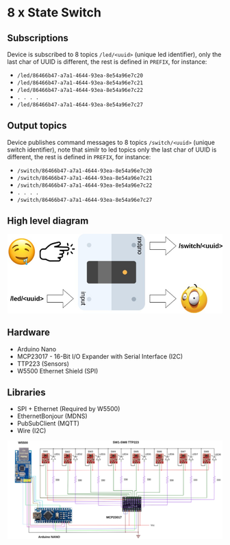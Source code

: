 # 8 x State Switch

## Subscriptions
Device is subscribed to 8 topics `/led/<uuid>` (unique led identifier), only the last char of UUID is different, the rest is defined in `PREFIX`, for instance:
- `/led/86466b47-a7a1-4644-93ea-8e54a96e7c20`
- `/led/86466b47-a7a1-4644-93ea-8e54a96e7c21`
- `/led/86466b47-a7a1-4644-93ea-8e54a96e7c22`
- `. . . .`
- `/led/86466b47-a7a1-4644-93ea-8e54a96e7c27`

## Output topics
Device publishes command messages to 8 topics `/switch/<uuid>` (unique switch identifier), note that similr to led topics only the last char of UUID is different, the rest is defined in `PREFIX`, for instance:
- `/switch/86466b47-a7a1-4644-93ea-8e54a96e7c20`
- `/switch/86466b47-a7a1-4644-93ea-8e54a96e7c21`
- `/switch/86466b47-a7a1-4644-93ea-8e54a96e7c22`
- `. . . .`
- `/switch/86466b47-a7a1-4644-93ea-8e54a96e7c27`

## High level diagram
![High level diagram](./highLevelDiagram.jpg)

## Hardware
- Arduino Nano
- MCP23017 - 16-Bit I/O Expander with Serial Interface (I2C)
- TTP223 (Sensors)
- W5500 Ethernet Shield (SPI)

## Libraries
- SPI + Ethernet (Required by W5500)
- EthernetBonjour (MDNS)
- PubSubClient (MQTT)
- Wire (I2C)
  
![8 x Relay module](./8xStateSwitch.jpg)